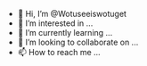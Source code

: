 - 👋 Hi, I’m @Wotuseeiswotuget
- 👀 I’m interested in ...
- 🌱 I’m currently learning ...
- 💞️ I’m looking to collaborate on ...
- 📫 How to reach me ...

<!---
Wotuseeiswotuget/Wotuseeiswotuget is a ✨ special ✨ repository because its `README.md` (this file) appears on your GitHub profile.
You can click the Preview link to take a look at your changes.
--->
